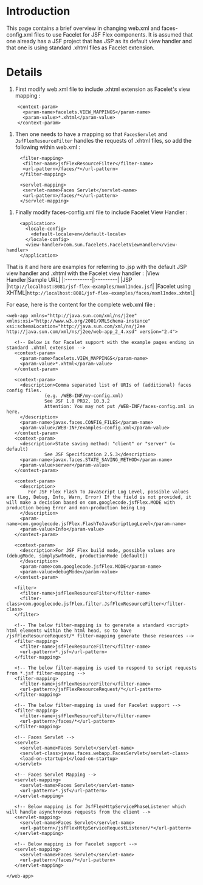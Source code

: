 # Introduction #

This page contains a brief overview in changing web.xml and faces-config.xml files to use Facelet for JSF Flex components. It is assumed that one already has a JSF project that has JSP as its default view handler and that one is using standard .xhtml files as Facelet extension.

# Details #

  1. First modify web.xml file to include .xhtml extension as Facelet's view mapping :
```
    <context-param>
      <param-name>facelets.VIEW_MAPPINGS</param-name>
      <param-value>*.xhtml</param-value>
    </context-param>
```
  1. Then one needs to have a mapping so that `FacesServlet` and `JsfFlexResourceFilter` handles the requests of .xhtml files, so add the following within web.xml :
```
     <filter-mapping>
      <filter-name>jsfFlexResourceFilter</filter-name>
      <url-pattern>/faces/*</url-pattern>
     </filter-mapping>
     
     <servlet-mapping>
      <servlet-name>Faces Servlet</servlet-name>
      <url-pattern>/faces/*</url-pattern>
     </servlet-mapping>
```
  1. Finally modify faces-config.xml file to include Facelet View Handler :
```
     <application>
       <locale-config>
         <default-locale>en</default-locale>
       </locale-config>
       <view-handler>com.sun.facelets.FaceletViewHandler</view-handler>
     </application>
```

That is it and here are examples for referring to .jsp with the default JSP view handler and .xhtml with the Facelet view handler :
|View Handler|Sample URL|
|:-----------|:---------|
|JSP         |`http://localhost:8081/jsf-flex-examples/mxmlIndex.jsf`|
|Facelet using XHTML|`http://localhost:8081/jsf-flex-examples/faces/mxmlIndex.xhtml`|

For ease, here is the content for the complete web.xml file :
```
<web-app xmlns="http://java.sun.com/xml/ns/j2ee" xmlns:xsi="http://www.w3.org/2001/XMLSchema-instance" xsi:schemaLocation="http://java.sun.com/xml/ns/j2ee http://java.sun.com/xml/ns/j2ee/web-app_2_4.xsd" version="2.4">
   
   <!-- Below is for Facelet support with the example pages ending in standard .xhtml extension -->
   <context-param>
     <param-name>facelets.VIEW_MAPPINGS</param-name>
     <param-value>*.xhtml</param-value>
   </context-param>
   
   <context-param>
     <description>Comma separated list of URIs of (additional) faces config files.
              (e.g. /WEB-INF/my-config.xml)
              See JSF 1.0 PRD2, 10.3.2
              Attention: You may not put /WEB-INF/faces-config.xml in here.
     </description>
     <param-name>javax.faces.CONFIG_FILES</param-name>
     <param-value>/WEB-INF/examples-config.xml</param-value>
   </context-param>
   <context-param>
     <description>State saving method: "client" or "server" (= default)
              See JSF Specification 2.5.3</description>
     <param-name>javax.faces.STATE_SAVING_METHOD</param-name>
     <param-value>server</param-value>
   </context-param>
   
   <context-param>
     <description>
      	For JSF Flex Flash To JavaScript Log Level, possible values are (Log, Debug, Info, Warn, Error) If the field is not provided, it will make a decision based on com.googlecode.jsfFlex.MODE with production being Error and non-production being Log
     </description>
     <param-name>com.googlecode.jsfFlex.FlashToJavaScriptLogLevel</param-name>
     <param-value>Info</param-value>
   </context-param>
   
   <context-param>
     <description>For JSF Flex build mode, possible values are (debugMode, simplySwfMode, productionMode [default])
     </description>
     <param-name>com.googlecode.jsfFlex.MODE</param-name>
     <param-value>debugMode</param-value>
   </context-param>
   
   <filter>
     <filter-name>jsfFlexResourceFilter</filter-name>
     <filter-class>com.googlecode.jsfFlex.filter.JsfFlexResourceFilter</filter-class>
   </filter>

   <!-- The below filter-mapping is to generate a standard <script> html elements within the html head, so to have /jsfFlexResourceRequest/* filter-mapping generate those resources -->
   <filter-mapping>
     <filter-name>jsfFlexResourceFilter</filter-name>
     <url-pattern>*.jsf</url-pattern>
   </filter-mapping>
   
   <!-- The below filter-mapping is used to respond to script requests from *.jsf filter-mapping -->
   <filter-mapping>
     <filter-name>jsfFlexResourceFilter</filter-name>
     <url-pattern>/jsfFlexResourceRequest/*</url-pattern>
   </filter-mapping>
   
   <!-- The below filter-mapping is used for Facelet support -->
   <filter-mapping>
     <filter-name>jsfFlexResourceFilter</filter-name>
     <url-pattern>/faces/*</url-pattern>
   </filter-mapping>
   
   <!-- Faces Servlet -->
   <servlet>
     <servlet-name>Faces Servlet</servlet-name>
     <servlet-class>javax.faces.webapp.FacesServlet</servlet-class>
     <load-on-startup>1</load-on-startup>
   </servlet>

   <!-- Faces Servlet Mapping -->
   <servlet-mapping>
     <servlet-name>Faces Servlet</servlet-name>
     <url-pattern>*.jsf</url-pattern>
   </servlet-mapping>
   
   <!-- Below mapping is for JsfFlexHttpServicePhaseListener which will handle asynchronous requests from the client -->
   <servlet-mapping>
     <servlet-name>Faces Servlet</servlet-name>
     <url-pattern>/jsfFlexHttpServiceRequestListener/*</url-pattern>
   </servlet-mapping>
   
   <!-- Below mapping is for Facelet support -->
   <servlet-mapping>
     <servlet-name>Faces Servlet</servlet-name>
     <url-pattern>/faces/*</url-pattern>
   </servlet-mapping>
    
</web-app>
```